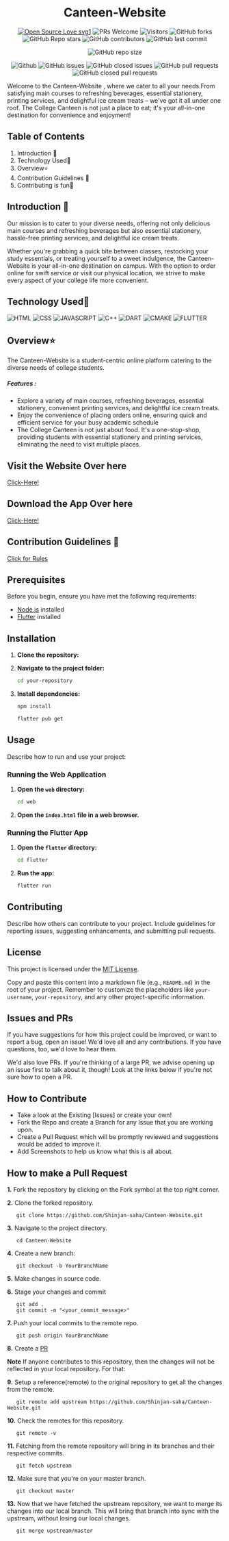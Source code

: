 # <div align="center">Canteen-Website </div>

<div align="center">
 <p>

[![Open Source Love svg1](https://badges.frapsoft.com/os/v1/open-source.svg?v=103)](https://github.com/ellerbrock/open-source-badges/)
![PRs Welcome](https://img.shields.io/badge/PRs-welcome-brightgreen.svg?style=flat)
![Visitors](https://api.visitorbadge.io/api/visitors?path=Shinjan-saha%2FCanteen-Website%20&countColor=%23263759&style=flat)
![GitHub forks](https://img.shields.io/github/forks/Shinjan-saha/Canteen-Website)
![GitHub Repo stars](https://img.shields.io/github/stars/Shinjan-saha/Canteen-Website)
![GitHub contributors](https://img.shields.io/github/contributors/Shinjan-saha/Canteen-Website)
![GitHub last commit](https://img.shields.io/github/last-commit/Shinjan-saha/Canteen-Website)

![GitHub repo size](https://img.shields.io/github/repo-size/Shinjan-saha/Canteen-Website)

![Github](https://img.shields.io/github/license/Shinjan-saha/Canteen-Website)
![GitHub issues](https://img.shields.io/github/issues/Shinjan-saha/Canteen-Website)
![GitHub closed issues](https://img.shields.io/github/issues-closed-raw/Shinjan-saha/Canteen-Website)
![GitHub pull requests](https://img.shields.io/github/issues-pr/Shinjan-saha/Canteen-Website)
![GitHub closed pull requests](https://img.shields.io/github/issues-pr-closed/Shinjan-saha/Canteen-Website)

</p>
 </div>

Welcome to the Canteen-Website , where we cater to all your needs.From satisfying main courses to refreshing beverages, essential stationery, printing services, and delightful ice cream treats – we've got it all under one roof.
The College Canteen is not just a place to eat; it's your all-in-one destination for convenience and enjoyment!

## Table of Contents

1. Introduction 📌
2. Technology Used🚀
3. Overview⭐
4. Contribution Guidelines 📑
5. Contributing is fun🧡

## Introduction 📌

Our mission is to cater to your diverse needs, offering not only delicious main courses and refreshing beverages but also essential stationery, hassle-free printing services, and delightful ice cream treats.

Whether you're grabbing a quick bite between classes, restocking your study essentials, or treating yourself to a sweet indulgence, the  Canteen-Website is your all-in-one destination on campus. With the option to order online for swift service or visit our physical location, we strive to make every aspect of your college life more convenient.

## Technology Used🚀

![HTML](./img/html.png?raw=true)
![CSS](./img/css.jpeg?raw=true)
![JAVASCRIPT](./img/javascript.jpg?raw=true)
![C++](./img/C++.png?raw=true)
![DART](./img/dart.png?raw=true)
![CMAKE](./img/cmake.png?raw=true)
![FLUTTER](./img/flutter.png?raw=true)



## Overview⭐

The  Canteen-Website is a student-centric online platform catering to the diverse needs of college students.

##### Features :

- Explore a variety of main courses, refreshing beverages, essential stationery, convenient printing services, and delightful ice cream treats.
- Enjoy the convenience of placing orders online, ensuring quick and efficient service for your busy academic schedule
- The College Canteen is not just about food. It's a one-stop-shop, providing students with essential stationery and printing services, eliminating the need to visit multiple places.

## Visit the Website Over here

[Click-Here!](https://canteen-website-shinjan.vercel.app/)

## Download the App Over here


[Click-Here!](https://github.com/Shinjan-saha/Canteen-Website/blob/main/canapp/canapp/App-release/app-release.apk)

## Contribution Guidelines 📑

[Click for Rules](https://github.com/Shinjan-saha/Canteen-Website/blob/main/CONTRIBUTE.md)


## Prerequisites

Before you begin, ensure you have met the following requirements:

- [Node.js](https://nodejs.org/) installed
- [Flutter](https://flutter.dev/) installed


## Installation

1. **Clone the repository:**


2. **Navigate to the project folder:**

   ```bash
   cd your-repository
   ```

3. **Install dependencies:**

   ```bash
   npm install
   ```

   ```bash
   flutter pub get
   ```

## Usage

Describe how to run and use your project:

### Running the Web Application

1. **Open the `web` directory:**

   ```bash
   cd web
   ```

2. **Open the `index.html` file in a web browser.**

### Running the Flutter App

1. **Open the `flutter` directory:**

   ```bash
   cd flutter
   ```

2. **Run the app:**

   ```bash
   flutter run
   ```

## Contributing

Describe how others can contribute to your project. Include guidelines for reporting issues, suggesting enhancements, and submitting pull requests.

## License

This project is licensed under the [MIT License](LICENSE).

Copy and paste this content into a markdown file (e.g., `README.md`) in the root of your project. Remember to customize the placeholders like `your-username`, `your-repository`, and any other project-specific information.

## Issues and PRs

If you have suggestions for how this project could be improved, or want to report a bug, open an issue! We'd love all and any contributions. If you have questions, too, we'd love to hear them.

We'd also love PRs. If you're thinking of a large PR, we advise opening up an issue first to talk about it, though! Look at the links below if you're not sure how to open a PR.

## How to Contribute

- Take a look at the Existing [Issues] or create your own!
- Fork the Repo and create a Branch for any Issue that you are working upon.
- Create a Pull Request which will be promptly reviewed and suggestions would be added to improve it.
- Add Screenshots to help us know what this is all about.

## How to make a Pull Request

**1.** Fork the repository by clicking on the Fork symbol at the top right corner.

**2.** Clone the forked repository.

```
   git clone https://github.com/Shinjan-saha/Canteen-Website.git
```

**3.** Navigate to the project directory.

```
   cd Canteen-Website
```

**4.** Create a new branch:

```
   git checkout -b YourBranchName
```

**5.** Make changes in source code.

**6.** Stage your changes and commit

```
   git add .
   git commit -m "<your_commit_message>"
```

**7.** Push your local commits to the remote repo.

```
   git push origin YourBranchName
```

**8.** Create a [PR](https://help.github.com/en/github/collaborating-with-issues-and-pull-requests/creating-a-pull-request)

**Note** If anyone contributes to this repository, then the changes will not be reflected in your local repository. For that:

**9.** Setup a reference(remote) to the original repository to get all the changes from the remote.

```
   git remote add upstream https://github.com/Shinjan-saha/Canteen-Website.git
```

**10.** Check the remotes for this repository.

```
   git remote -v
```

**11.** Fetching from the remote repository will bring in its branches and their respective commits.

```
   git fetch upstream
```

**12.** Make sure that you're on your master branch.

```
   git checkout master
```

**13.** Now that we have fetched the upstream repository, we want to merge its changes into our local branch. This will bring that branch into sync with the upstream, without losing our local changes.

```
   git merge upstream/master
```






